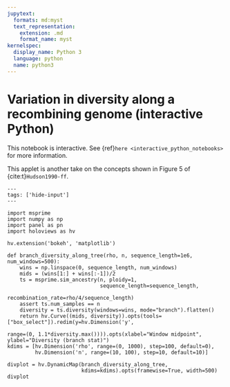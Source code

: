 ```yaml
---
jupytext:
  formats: md:myst
  text_representation:
    extension: .md
    format_name: myst
kernelspec:
  display_name: Python 3
  language: python
  name: python3
---
```


# Variation in diversity along a recombining genome (interactive Python)

This notebook is interactive.
See {ref}`here <interactive_python_notebooks>` for more information.

This applet is another take on the concepts shown in Figure 5 of {cite:t}`Hudson1990-ff`.

```{code-cell} python
---
tags: ['hide-input']
---

import msprime
import numpy as np
import panel as pn
import holoviews as hv

hv.extension('bokeh', 'matplotlib')

def branch_diversity_along_tree(rho, n, sequence_length=1e6, num_windows=500):
    wins = np.linspace(0, sequence_length, num_windows)
    mids = (wins[1:] + wins[:-1])/2
    ts = msprime.sim_ancestry(n, ploidy=1,
                              sequence_length=sequence_length,
                              recombination_rate=rho/4/sequence_length)
    assert ts.num_samples == n
    diversity = ts.diversity(windows=wins, mode="branch").flatten()
    return hv.Curve((mids, diversity)).opts(tools=["box_select"]).redim(y=hv.Dimension('y',
                                                                                       range=(0, 1.1*diversity.max()))).opts(xlabel="Window midpoint", ylabel="Diversity (branch stat)")
kdims = [hv.Dimension('rho', range=(0, 1000), step=100, default=0),
         hv.Dimension('n', range=(10, 100), step=10, default=10)]

divplot = hv.DynamicMap(branch_diversity_along_tree,
                        kdims=kdims).opts(framewise=True, width=500)
divplot
```
